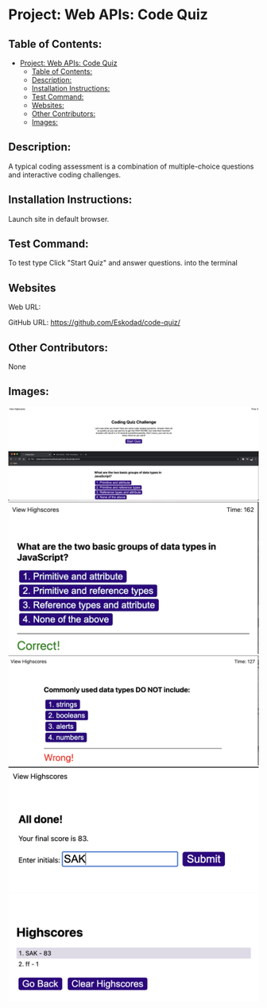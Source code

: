 # Project: Web APIs: Code Quiz


## Table of Contents: 
- [Project: Web APIs: Code Quiz](#project-web-apis-code-quiz)
  - [Table of Contents:](#table-of-contents)
  - [Description:](#description)
  - [Installation Instructions:](#installation-instructions)
  - [Test Command:](#test-command)
  - [Websites:](#websites)
  - [Other Contributors:](#other-contributors)
  - [Images:](#images)


## Description:
A typical coding assessment is a combination of multiple-choice questions and interactive coding challenges.

## Installation Instructions: 
Launch site in default browser.

## Test Command: 
To test type Click "Start Quiz" and answer questions. into the terminal

## Websites

Web URL: 

GitHub URL: https://github.com/Eskodad/code-quiz/


## Other Contributors:
None

## Images:

![Project Screenshot](./assets/images/LaunchPage.png)
![Project Screenshot](./assets/images/AskQuestionExample.png)
![Project Screenshot](./Assets/images/CorrectAnswerExample.png)
![Project Screenshot](./Assets/images/WrongAnswerExample.png)
![Project Screenshot](./Assets/images/FinishPageExample.png)
![Project Screenshot](./Assets/images/HighScoreExample.png)
